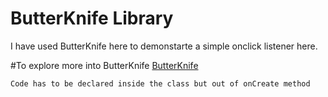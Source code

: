 ButterKnife Library
===================
I have used ButterKnife here to demonstarte a simple onclick listener here.

#To explore more into ButterKnife
[ButterKnife](http://jakewharton.github.io/butterknife/)

`Code has to be declared inside the class but out of onCreate method`
